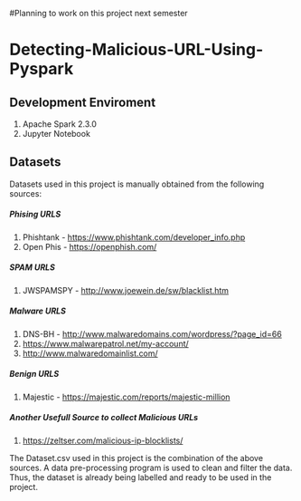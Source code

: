 #Planning to work on this project next semester
# Detecting-Malicious-URL-Using-Pyspark

## Development Enviroment
1. Apache Spark 2.3.0
2. Jupyter Notebook

## Datasets
Datasets used in this project is manually obtained from the following sources:
##### Phising URLS
1. Phishtank - https://www.phishtank.com/developer_info.php
2. Open Phis - https://openphish.com/

##### SPAM URLS
1. JWSPAMSPY - http://www.joewein.de/sw/blacklist.htm

##### Malware URLS
1. DNS-BH - http://www.malwaredomains.com/wordpress/?page_id=66
2. https://www.malwarepatrol.net/my-account/
3. http://www.malwaredomainlist.com/

##### Benign URLS
1. Majestic - https://majestic.com/reports/majestic-million

##### Another Usefull Source to collect Malicious URLs
1. https://zeltser.com/malicious-ip-blocklists/

The Dataset.csv used in this project is the combination of the above sources. A data pre-processing program is used to clean and filter the data. Thus, the dataset is already being labelled and ready to be used in the project.
